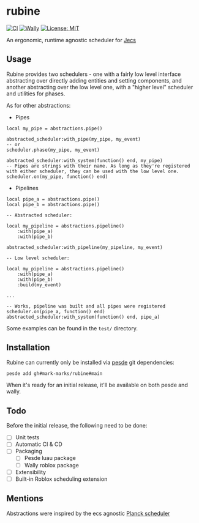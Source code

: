 # rubine
[![CI](https://img.shields.io/github/actions/workflow/status/mark-marks/rubine/ci.yml?style=for-the-badge&label=CI)](https://github.com/mark-marks/rubine/actions/workflows/ci.yml)
[![Wally](https://img.shields.io/github/v/tag/mark-marks/rubine?&style=for-the-badge)](https://wally.run/package/mark-marks/rubine)
[![License: MIT](https://img.shields.io/badge/license-MIT-blue?style=for-the-badge)](https://github.com/Mark-Marks/rubine/blob/main/LICENSE)

An ergonomic, runtime agnostic scheduler for [Jecs](https://github.com/ukendio/jecs)
<br/>

</div>

## Usage

Rubine provides two schedulers - one with a fairly low level interface abstracting over directly adding entities and setting components,
and another abstracting over the low level one, with a "higher level" scheduler and utilities for phases.

As for other abstractions:
- Pipes
```luau
local my_pipe = abstractions.pipe()

abstracted_scheduler:with_pipe(my_pipe, my_event)
-- or
scheduler.phase(my_pipe, my_event)

abstracted_scheduler:with_system(function() end, my_pipe)
-- Pipes are strings with their name. As long as they're registered with either scheduler, they can be used with the low level one.
scheduler.on(my_pipe, function() end)
```
- Pipelines
```luau
local pipe_a = abstractions.pipe()
local pipe_b = abstractions.pipe()

-- Abstracted scheduler:

local my_pipeline = abstractions.pipeline()
    :with(pipe_a)
    :with(pipe_b)

abstracted_scheduler:with_pipeline(my_pipeline, my_event)

-- Low level scheduler:

local my_pipeline = abstractions.pipeline()
    :with(pipe_a)
    :with(pipe_b)
    :build(my_event)

...

-- Works, pipeline was built and all pipes were registered
scheduler.on(pipe_a, function() end)
abstracted_scheduler:with_system(function() end, pipe_a)
```

Some examples can be found in the `test/` directory.

## Installation

Rubine can currently only be installed via [pesde](https://pesde.dev) git dependencies:
```sh
pesde add gh#mark-marks/rubine#main
```
When it's ready for an initial release, it'll be available on both pesde and wally.

## Todo

Before the initial release, the following need to be done:

- [ ] Unit tests
- [ ] Automatic CI & CD
- [ ] Packaging
  - [ ] Pesde luau package
  - [ ] Wally roblox package
- [ ] Extensibility
- [ ] Built-in Roblox scheduling extension

## Mentions

Abstractions were inspired by the ecs agnostic [Planck scheduler](https://github.com/YetAnotherClown/Planck)
